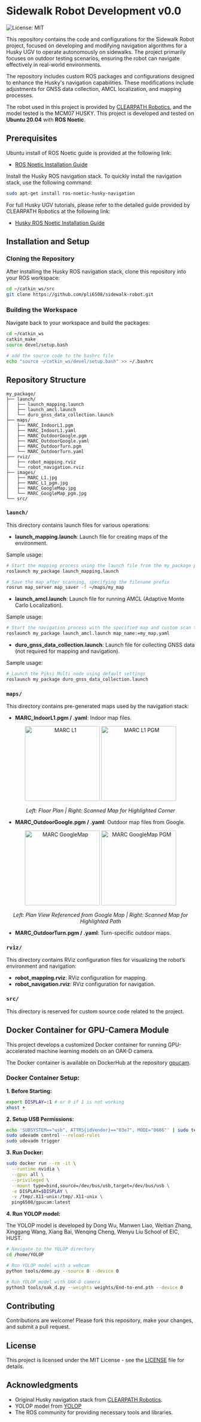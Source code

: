 
# Sidewalk Robot Development v0.0

![License: MIT](https://img.shields.io/badge/License-MIT-yellow.svg)

This repository contains the code and configurations for the Sidewalk Robot project, focused on developing and modifying navigation algorithms for a Husky UGV to operate autonomously on sidewalks. The project primarily focuses on outdoor testing scenarios, ensuring the robot can navigate effectively in real-world environments.

The repository includes custom ROS packages and configurations designed to enhance the Husky's navigation capabilities. These modifications include adjustments for GNSS data collection, AMCL localization, and mapping processes.

The robot used in this project is provided by [CLEARPATH Robotics](https://docs.clearpathrobotics.com/docs/robots/outdoor_robots/husky/user_manual_husky), and the model tested is the MCM07 HUSKY. This project is developed and tested on **Ubuntu 20.04** with **ROS Noetic**.

## Prerequisites

Ubuntu install of ROS Noetic guide is provided at the following link:
- [ROS Noetic Installation Guide](https://wiki.ros.org/noetic/Installation/Ubuntu)

Install the Husky ROS navigation stack. To quickly install the navigation stack, use the following command:

```bash
sudo apt-get install ros-noetic-husky-navigation
```

For full Husky UGV tutorials, please refer to the detailed guide provided by CLEARPATH Robotics at the following link:

- [Husky ROS Noetic Installation Guide](https://www.clearpathrobotics.com/assets/guides/noetic/husky/index.html)

## Installation and Setup

### Cloning the Repository

After installing the Husky ROS navigation stack, clone this repository into your ROS workspace:

```bash
cd ~/catkin_ws/src
git clone https://github.com/pli6508/sidewalk-robot.git
```

### Building the Workspace

Navigate back to your workspace and build the packages:

```bash
cd ~/catkin_ws
catkin_make
source devel/setup.bash
```

```bash
# add the source code to the bashrc file
echo "source ~/catkin_ws/devel/setup.bash" >> ~/.bashrc
```

## Repository Structure

```plaintext
my_package/
├── launch/
│   ├── launch_mapping.launch
│   ├── launch_amcl.launch
│   └── duro_gnss_data_collection.launch
├── maps/
│   ├── MARC_IndoorL1.pgm
│   ├── MARC_IndoorL1.yaml
│   ├── MARC_OutdoorGoogle.pgm
│   ├── MARC_OutdoorGoogle.yaml
│   ├── MARC_OutdoorTurn.pgm
│   └── MARC_OutdoorTurn.yaml
├── rviz/
│   ├── robot_mapping.rviz
│   └── robot_navigation.rviz
├── images/
│   ├── MARC_L1.jpg
│   ├── MARC_L1_pgm.jpg
│   ├── MARC_GoogleMap.jpg
│   └── MARC_GoogleMap_pgm.jpg
└── src/
```

### `launch/`

This directory contains launch files for various operations:

- **launch_mapping.launch**: Launch file for creating maps of the environment.

Sample usage:

```bash
# Start the mapping process using the launch file from the my_package package
roslaunch my_package launch_mapping.launch
```

```bash
# Save the map after scanning, specifying the filename prefix
rosrun map_server map_saver -f ~/maps/my_map
```

- **launch_amcl.launch**: Launch file for running AMCL (Adaptive Monte Carlo Localization).

Sample usage:

```bash
# Start the navigation process with the specified map and custom scan topic
roslaunch my_package launch_amcl.launch map_name:=my_map.yaml
```

- **duro_gnss_data_collection.launch**: Launch file for collecting GNSS data (not required for mapping and navigation).

Sample usage:

```bash
# Launch the Piksi Multi node using default settings
roslaunch my_package duro_gnss_data_collection.launch
```

### `maps/`

This directory contains pre-generated maps used by the navigation stack:

- **MARC_IndoorL1.pgm / .yaml**: Indoor map files.

<p align="center">
  <img src="images/MARC_L1.jpg" alt="MARC L1" height="200px" />
  <img src="images/MARC_L1_pgm.jpg" alt="MARC L1 PGM" height="200px" />
</p>
<p align="center" style="font-size:14px;">
  <em>Left: Floor Plan | Right: Scanned Map for Highlighted Corner</em>
</p>

- **MARC_OutdoorGoogle.pgm / .yaml**: Outdoor map files from Google.

<p align="center">
  <img src="images/MARC_GoogleMap.jpg" alt="MARC GoogleMap" height="200px" />
  <img src="images/MARC_GoogleMap_pgm.jpg" alt="MARC GoogleMap PGM" height="200px" />
</p>
<p align="center" style="font-size:14px;">
  <em>Left: Plan View Referenced from Google Map | Right: Scanned Map for Highlighted Path</em>
</p>

- **MARC_OutdoorTurn.pgm / .yaml**: Turn-specific outdoor maps.

### `rviz/`

This directory contains RViz configuration files for visualizing the robot’s environment and navigation:

- **robot_mapping.rviz**: RViz configuration for mapping.
- **robot_navigation.rviz**: RViz configuration for navigation.

### `src/`

This directory is reserved for custom source code related to the project.

## Docker Container for GPU-Camera Module

This project develops a customized Docker container for running GPU-accelerated machine learning models on an OAK-D camera.

The Docker container is available on DockerHub at the repository [gpucam](https://hub.docker.com/r/ping6508/gpucam).

### Docker Container Setup:

**1. Before Starting:**

```bash
export DISPLAY=:1 # or 0 if 1 is not working  
xhost +
```

**2. Setup USB Permissions:**

```bash
echo 'SUBSYSTEM=="usb", ATTRS{idVendor}=="03e7", MODE="0666"' | sudo tee /etc/udev/rules.d/80-movidius.rules
sudo udevadm control --reload-rules
sudo udevadm trigger
```

**3. Run Docker:**

```bash
sudo docker run --rm -it \
  --runtime nvidia \
  --gpus all \
  --privileged \
  --mount type=bind,source=/dev/bus/usb,target=/dev/bus/usb \
  -e DISPLAY=$DISPLAY \
  -v /tmp/.X11-unix:/tmp/.X11-unix \
  ping6508/gpucam:latest
```

**4. Run YOLOP model:**

The YOLOP model is developed by Dong Wu, Manwen Liao, Weitian Zhang, Xinggang Wang, Xiang Bai, Wenqing Cheng, Wenyu Liu School of EIC, HUST. 

```bash
# Navigate to the YOLOP directory
cd /home/YOLOP
```

```bash
# Run YOLOP model with a webcam
python tools/demo.py --source 0 --device 0
```

```bash
# Run YOLOP model with OAK-D camera
python3 tools/oak_d.py --weights weights/End-to-end.pth --device 0
```

## Contributing

Contributions are welcome! Please fork this repository, make your changes, and submit a pull request.

## License

This project is licensed under the MIT License - see the [LICENSE](LICENSE) file for details.

## Acknowledgments

- Original Husky navigation stack from [CLEARPATH Robotics](https://www.clearpathrobotics.com/).
- YOLOP model from [YOLOP](https://github.com/hustvl/YOLOP)
- The ROS community for providing necessary tools and libraries.

